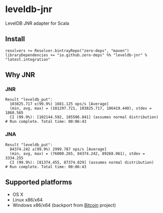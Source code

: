 # leveldb-jnr

LevelDB JNR adapter for Scala

## Install

```
resolvers += Resolver.bintrayRepo("zero-deps", "maven")
libraryDependencies += "io.github.zero-deps" %% "leveldb-jnr" % "latest.integration"
```

## Why JNR

### JNR

```
Result "leveldb_put":
  103825.717 ±(99.9%) 1681.125 ops/s [Average]
  (min, avg, max) = (101297.721, 103825.717, 106419.440), stdev = 1868.565
  CI (99.9%): [102144.592, 105506.841] (assumes normal distribution)
# Run complete. Total time: 00:06:43
```

### JNA

```
Result "leveldb_put":
  84374.242 ±(99.9%) 2999.787 ops/s [Average]
  (min, avg, max) = (76000.265, 84374.242, 89268.061), stdev = 3334.255
  CI (99.9%): [81374.455, 87374.029] (assumes normal distribution)
# Run complete. Total time: 00:06:43
```

## Supported platforms

* OS X
* Linux x86/x64
* Windows x86/x64 (backport from [Bitcoin](https://github.com/bitcoin/bitcoin/tree/master/src/leveldb) project)
